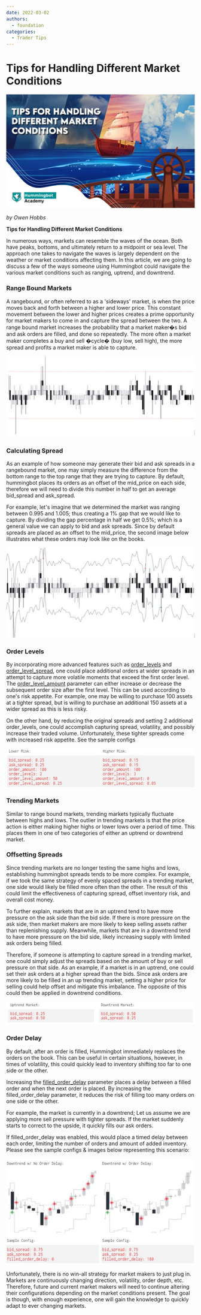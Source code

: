 ```yaml
---
date: 2022-03-02
authors:
  - foundation
categories:
  - Trader Tips
---
```


# Tips for Handling Different Market Conditions
![cover](cover.webp)

*by Owen Hobbs*

**Tips for Handling Different Market Conditions**


In numerous ways, markets can resemble the waves of the ocean. Both have peaks, bottoms, and ultimately return to a midpoint or sea level. The approach one takes to navigate the waves is largely dependent on the weather or market conditions affecting them. In this article, we are going to discuss a few of the ways someone using Hummingbot could navigate the various market conditions such as ranging, uptrend, and downtrend.

<!-- more -->

### **Range Bound Markets**

A rangebound, or often referred to as a 'sideways' market, is when the price moves back and forth between a higher and lower price. This constant movement between the lower and higher prices creates a prime opportunity for market makers to come in and capture the spread between the two. A range bound market increases the probability that a market maker�s bid and ask orders are filled, and done so repeatedly. The more often a market maker completes a buy and sell �cycle� (buy low, sell high), the more spread and profits a market maker is able to capture.

![range-bound-markets](image_1.jpg)


### **Calculating Spread**

As an example of how someone may generate their bid and ask spreads in a rangebound market, one may simply measure the difference from the bottom range to the top range that they are trying to capture. By default, hummingbot places its orders as an offset of the mid_price on each side, therefore we will need to divide this number in half to get an average bid\_spread and ask\_spread.

For example, let's imagine that we determined the market was ranging between 0.995 and 1.005; thus creating a 1% gap that we would like to capture. By dividing the gap percentage in half we get 0.5%; which is a general value we can apply to bid and ask spreads. Since by default spreads are placed as an offset to the mid_price, the second image below illustrates what these orders may look like on the books.

![calculating-spread](image_2.jpg)

### **Order Levels**

By incorporating more advanced features such as [order_levels](../../../strategy-configs/order-levels.md) and [order_level_spread](../../../strategy-configs/order-levels.md), one could place additional orders at wider spreads in an attempt to capture more volatile moments that exceed the first order level. The [order_level_amount](../../../strategy-configs/order-levels.md) parameter can either increase or decrease the subsequent order size after the first level. This can be used according to one's risk appetite. For example, one may be willing to purchase 100 assets at a tighter spread, but is willing to purchase an additional 150 assets at a wider spread as this is less risky.

On the other hand, by reducing the original spreads and setting 2 additional order_levels, one could accomplish capturing spread, volatility, and possibly increase their traded volume. Unfortunately, these tighter spreads come with increased risk appetite. See the sample configs

![order-levels](image_3.jpg)

### **Trending Markets**

Similar to range bound markets, trending markets typically fluctuate between highs and lows. The outlier in trending markets is that the price action is either making higher highs or lower lows over a period of time. This places them in one of two categories of either an uptrend or downtrend market.

### **Offsetting Spreads**

Since trending markets are no longer testing the same highs and lows, establishing hummingbot spreads tends to be more complex. For example, if we took the same strategy of evenly spaced spreads in a trending market, one side would likely be filled more often than the other. The result of this could limit the effectiveness of capturing spread, offset inventory risk, and overall cost money.

To further explain, markets that are in an uptrend tend to have more pressure on the ask side than the bid side. If there is more pressure on the ask side, then market makers are more likely to keep selling assets rather than replenishing supply. Meanwhile, markets that are in a downtrend tend to have more pressure on the bid side, likely increasing supply with limited ask orders being filled.

Therefore, if someone is attempting to capture spread in a trending market, one could simply adjust the spreads based on the amount of buy or sell pressure on that side. As an example, if a market is in an uptrend, one could set their ask orders at a higher spread than the bids. Since ask orders are more likely to be filled in an up trending market, setting a higher price for selling could help offset and mitigate this imbalance. The opposite of this could then be applied in downtrend conditions.

![offsetting-spreads](image_4.jpg)

### **Order Delay**

By default, after an order is filled, Hummingbot immediately replaces the orders on the book. This can be useful in certain situations, however, in times of volatility, this could quickly lead to inventory shifting too far to one side or the other.

Increasing the [filled_order_delay](../../../strategy-configs/filled-order-delay.md) parameter places a delay between a filled order and when the next order is placed. By increasing the filled_order_delay parameter, it reduces the risk of filling too many orders on one side or the other.

For example, the market is currently in a downtrend; Let us assume we are applying more sell pressure with tighter spreads. If the market suddenly starts to correct to the upside, it quickly fills our ask orders.

If filled_order_delay was enabled, this would place a timed delay between each order, limiting the number of orders and amount of added inventory. Please see the sample configs & images below representing this scenario:

![bid-order-delay](image_5.jpg)

Unfortunately, there is no win-all strategy for market makers to just plug in. Markets are continuously changing direction, volatility, order depth, etc. Therefore, future and current market makers will need to continue altering their configurations depending on the market conditions present. The goal is though, with enough experience, one will gain the knowledge to quickly adapt to ever changing markets.


